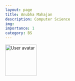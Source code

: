 ```yaml
---
layout: page
title: Anubha Mahajan
description: Computer Science
img: 
importance: 1
category: BS
---
```




<img src="https://upload.wikimedia.org/wikipedia/commons/5/59/User-avatar.svg" 
       class="img-fluid z-depth-1 rounded"
       width="100" 
       height="100" 
       alt="User avatar"/>
